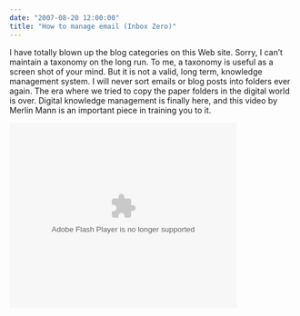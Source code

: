 ```yaml
---
date: "2007-08-20 12:00:00"
title: "How to manage email (Inbox Zero)"
---
```




I have totally blown up the blog categories on this Web site. Sorry, I can&rsquo;t maintain a taxonomy on the long run. To me, a taxonomy is useful as a screen shot of your mind. But it is not a valid, long term, knowledge management system. I will never sort emails or blog posts into folders ever again. The era where we tried to copy the paper folders in the digital world is over. Digital knowledge management is finally here, and this video by Merlin Mann is an important piece in training you to it.

<embed style="width:400px; height:326px;" id="VideoPlayback" type="application/x-shockwave-flash" src="https://video.google.com/googleplayer.swf?docId=973149761529535925&#038;hl=en" flashvars> </embed>

